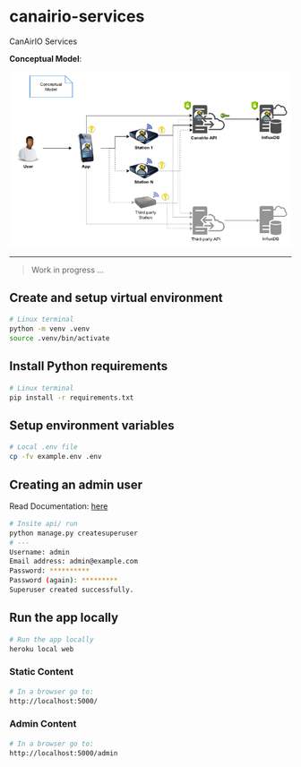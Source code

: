 # canairio-services

CanAirIO Services

**Conceptual Model**:

[![Conceptual Model](./doc/Canairio-Services-Conceptual.png "Conceptual Model")](./doc/Canairio-Services-Conceptual.png)

---

> Work in progress ...

## Create and setup virtual environment

```bash
# Linux terminal
python -m venv .venv
source .venv/bin/activate
```

## Install Python requirements

```bash
# Linux terminal
pip install -r requirements.txt
```

## Setup environment variables

```bash
# Local .env file
cp -fv example.env .env
```

## Creating an admin user

Read Documentation: [here](https://docs.djangoproject.com/en/3.0/intro/tutorial02/#creating-an-admin-user)

```bash
# Insite api/ run
python manage.py createsuperuser
# ---
Username: admin
Email address: admin@example.com
Password: **********
Password (again): *********
Superuser created successfully.
```

## Run the app locally

```bash
# Run the app locally
heroku local web
```

### Static Content

```bash
# In a browser go to:
http://localhost:5000/
```

### Admin Content

```bash
# In a browser go to:
http://localhost:5000/admin
```

